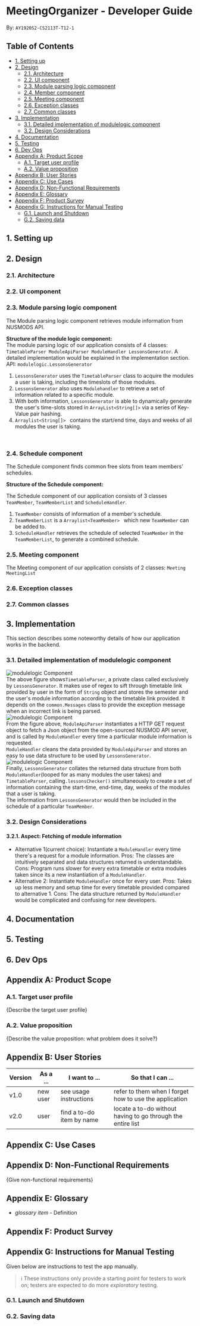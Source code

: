 # MeetingOrganizer - Developer Guide
By: `AY1920S2-CS2113T-T12-1`

## Table of Contents
* [1. Setting up](#1-setting-up)
* [2. Design](#2-design)
	* [2.1. Architecture](#21-architecture)
	* [2.2. UI component](#22-ui-component)
	* [2.3. Module parsing logic component](#23-module-parsing-logic-component)
	* [2.4. Member component](#24-member-component)
	* [2.5. Meeting component](#25-meeting-component)
	* [2.6. Exception classes](#26-exception-classes)
	* [2.7. Common classes](#27-common-classes)
* [3. Implementation](#3-implementation)
	* [3.1. Detailed implementation of modulelogic component](#31-detailed-implementation-of-modulelogic-component)
	* [3.2. Design Considerations](#32-design-considerations)
* [4. Documentation](#4-documentation)
* [5. Testing](#5-testing)
* [6. Dev Ops](#6-dev-ops)
* [Appendix A: Product Scope](#appendix-a-product-scope)
	* [A.1. Target user profile](#a1-target-user-profile)
	* [A.2. Value proposition](#a2-value-proposition)
* [Appendix B: User Stories](#appendix-b-user-stories)
* [Appendix C: Use Cases](#appendix-c-use-cases)
* [Appendix D: Non-Functional Requirements](#appendix-d-non-functional-requirements)
* [Appendix E: Glossary](#appendix-e-glossary)
* [Appendix F: Product Survey](#appendix-f-product-survey)
* [Appendix G: Instructions for Manual Testing](#appendix-g-instructions-for-manual-testing)
	* [G.1. Launch and Shutdown](#g1-launch-and-shutdown)
	* [G.2. Saving data](#g2-saving-data)

## 1. Setting up

## 2. Design

### 2.1. Architecture

### 2.2. UI component

### 2.3. Module parsing logic component
The Module parsing logic component retrieves module information from NUSMODS API.

**Structure of the module logic component:**
<br>
The module parsing logic of our application consists of 4 classes: ```TimetableParser ModuleApiParser ModuleHandler LessonsGenerator```.
A detailed implementation would be explained in the implementation section.
<br>
 API: ```modulelogic.LessonsGenerator```
<br>
1. ```LessonsGenerator``` uses the ```TimetableParser``` class to acquire the modules a user is taking, including the timeslots of those modules.
2. ```LessonsGenerator``` also uses ```Modulehandler``` to retrieve a set of information related to a specific module.
3. With both information, ```LessonsGenerator``` is able to dynamically generate the user's time-slots stored in ```ArrayList<String[]>``` via a series of Key-Value pair hashing.
4. ```Arraylist<String[]> ``` contains the start/end time, days and weeks of all modules the user is taking.
<br>

### 2.4. Schedule component
The Schedule component finds common free slots from team members’ schedules.

**Structure of the Schedule component:**

The Schedule component of our application consists of 3 classes ```TeamMember```, ```TeamMemberList``` and ```ScheduleHandler```. 

1. ```TeamMember``` consists of information of a member's schedule.
2. ```TeamMemberList``` is a ```Arraylist<TeamMember> ``` which new ```TeamMember``` can be added to.
3. ```ScheduleHandler``` retrieves the schedule of selected ```TeamMember``` in the ```TeamMemberList```, to generate a combined schedule.
### 2.5. Meeting component
The Meeting component of our application consists of 2 classes: ```Meeting MeetingList```
<br>

### 2.6. Exception classes

### 2.7. Common classes


## 3. Implementation
This section describes some noteworthy details of how our application works in the backend.
### 3.1. Detailed implementation of modulelogic component
![modulelogic Component](images/TimetableParser.png)<br>
The above figure shows```TimetableParser```, a private class called exclusively by ```LessonsGenerator```. It makes use of regex to sift through timetable link provided by user in the form of ```String``` object and stores
the semester and the user's module information according to the timetable link provided. It depends on the ```common.Messages``` class to provide the exception message when an incorrect link is being parsed.<br>
![modulelogic Component](images/ModuleHandler.jpg)<br>
 From the figure above, ```ModuleApiParser``` instantiates a HTTP GET request object to fetch a Json object from the open-sourced NUSMOD API server, and is called by ```ModuleHandler``` every time a particular module information is requested.
 <br>
```ModuleHandler``` cleans the data provided by ```ModuleApiParser``` and stores an easy to use data structure to be used by ```LessonsGenerator```.
![modulelogic Component](images/LessonsGenerator.jpg)<br>
 Finally, ```LessonsGenerator``` collates the returned data structure from both ```ModuleHandler```(looped for as many modules the user takes) and ```TimetableParser```, calling```.lessonsChecker()``` simultaneously to create a set of information containing the start-time, end-time, day, weeks of the modules that a user is taking.
 <br>
 The information from ```LessonsGenerator``` would then be included in the schedule of a particular ```TeamMember```.
### 3.2. Design Considerations
#### 3.2.1. Aspect: Fetching of module information
* Alternative 1(current choice): Instantiate a ```ModuleHandler``` every time there's a request for a module information.
Pros: The classes are intuitively separated and data structures returned is understandable.
Cons: Program runs slower for every extra timetable or extra modules taken since its a new instantiation of a ```ModuleHandler```.
* Alternative 2: Instantiate ```ModuleHandler``` once for every user. 
Pros: Takes up less memory and setup time for every timetable provided compared to alternative 1.
Cons: The data structure returned by ```ModuleHandler``` would be complicated and confusing for new developers.

## 4. Documentation

## 5. Testing

## 6. Dev Ops

## Appendix A: Product Scope
### A.1. Target user profile

{Describe the target user profile}

### A.2. Value proposition

{Describe the value proposition: what problem does it solve?}

## Appendix B: User Stories

|Version| As a ... | I want to ... | So that I can ...|
|--------|----------|---------------|------------------|
|v1.0|new user|see usage instructions|refer to them when I forget how to use the application|
|v2.0|user|find a to-do item by name|locate a to-do without having to go through the entire list|

## Appendix C: Use Cases

## Appendix D: Non-Functional Requirements

{Give non-functional requirements}

## Appendix E: Glossary

* *glossary item* - Definition

## Appendix F: Product Survey

## Appendix G: Instructions for Manual Testing

Given below are instructions to test the app manually.

> :information_source: These instructions only provide a starting point for testers to work on; testers are expected to do more _exploratory_ testing. 

### G.1. Launch and Shutdown

### G.2. Saving data
